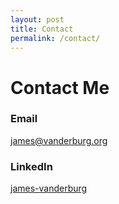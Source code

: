 ```yaml
---
layout: post
title: Contact
permalink: /contact/
---
```


# Contact Me

### Email
[james@vanderburg.org](mailto:james@vanderburg.org)

### LinkedIn
[james-vanderburg](https://www.linkedin.com/in/james-vanderburg/)
